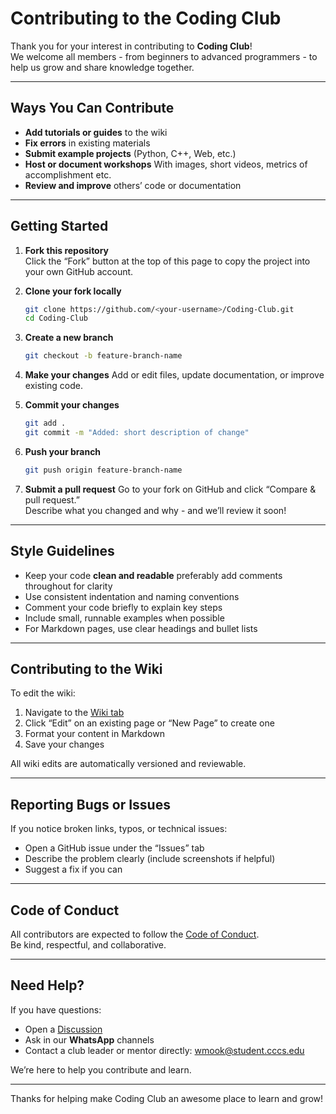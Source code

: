 # Contributing to the Coding Club

Thank you for your interest in contributing to **Coding Club**!  
We welcome all members - from beginners to advanced programmers - to help us grow and share knowledge together.

---

## Ways You Can Contribute

- **Add tutorials or guides** to the wiki  
- **Fix errors** in existing materials  
- **Submit example projects** (Python, C++, Web, etc.)  
- **Host or document workshops** With images, short videos, metrics of accomplishment etc. 
- **Review and improve** others’ code or documentation  

---

## Getting Started

1. **Fork this repository**  
   Click the “Fork” button at the top of this page to copy the project into your own GitHub account.

2. **Clone your fork locally**
   ```bash
   git clone https://github.com/<your-username>/Coding-Club.git
   cd Coding-Club
   ```

3. **Create a new branch**
   ```bash
   git checkout -b feature-branch-name
   ```

4. **Make your changes**
   Add or edit files, update documentation, or improve existing code.

5. **Commit your changes**
   ```bash
   git add .
   git commit -m "Added: short description of change"
   ```

6. **Push your branch**
   ```bash
   git push origin feature-branch-name
   ```

7. **Submit a pull request**
   Go to your fork on GitHub and click “Compare & pull request.”  
   Describe what you changed and why - and we’ll review it soon!

---

## Style Guidelines

- Keep your code **clean and readable** preferably add comments throughout for clarity
- Use consistent indentation and naming conventions  
- Comment your code briefly to explain key steps  
- Include small, runnable examples when possible  
- For Markdown pages, use clear headings and bullet lists  

---

## Contributing to the Wiki

To edit the wiki:
1. Navigate to the [Wiki tab](../../wiki)  
2. Click “Edit” on an existing page or “New Page” to create one  
3. Format your content in Markdown  
4. Save your changes  

All wiki edits are automatically versioned and reviewable.

---

## Reporting Bugs or Issues

If you notice broken links, typos, or technical issues:
- Open a GitHub issue under the “Issues” tab  
- Describe the problem clearly (include screenshots if helpful)  
- Suggest a fix if you can  

---

## Code of Conduct

All contributors are expected to follow the [Code of Conduct](./CODE_OF_CONDUCT.md).  
Be kind, respectful, and collaborative.

---

## Need Help?

If you have questions:
- Open a [Discussion](../../discussions)
- Ask in our **WhatsApp** channels
- Contact a club leader or mentor directly: wmook@student.cccs.edu

We’re here to help you contribute and learn.

---

Thanks for helping make Coding Club an awesome place to learn and grow!
